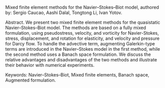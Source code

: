 Mixed finite element methods for the Navier–Stokes–Biot model, authored by: Sergio Caucao, Aashi Dalal, Tongtong Li, Ivan Yotov.

Abstract. We present two mixed finite element methods for the quasistatic Navier–Stokes–Biot model. The methods are based on a fully
mixed formulation, using pseudostress, velocity, and vorticity for Navier-Stokes, stress, displacement, and rotation for elasticity, and velocity
and pressure for Darcy flow. To handle the advective term, augmenting Galerkin-type terms are introduced in the Navier–Stokes model in
the first method, while the second method uses a Banach space formulation. We discuss the relative advantages and disadvantages of the two
methods and illustrate their behavior with numerical experiments.

Keywords: Navier–Stokes–Biot, Mixed finite elements, Banach space, Augmented formulation.
